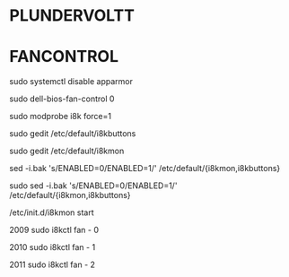 # PLUNDERVOLTT

# FANCONTROL
sudo systemctl disable apparmor

sudo dell-bios-fan-control 0

sudo modprobe i8k force=1

sudo gedit /etc/default/i8kbuttons

sudo gedit /etc/default/i8kmon

sed -i.bak 's/ENABLED=0/ENABLED=1/' /etc/default/{i8kmon,i8kbuttons}

sudo sed -i.bak 's/ENABLED=0/ENABLED=1/' /etc/default/{i8kmon,i8kbuttons}

/etc/init.d/i8kmon start

 2009  sudo i8kctl fan - 0
 
 2010  sudo i8kctl fan - 1
 
 2011  sudo i8kctl fan - 2
